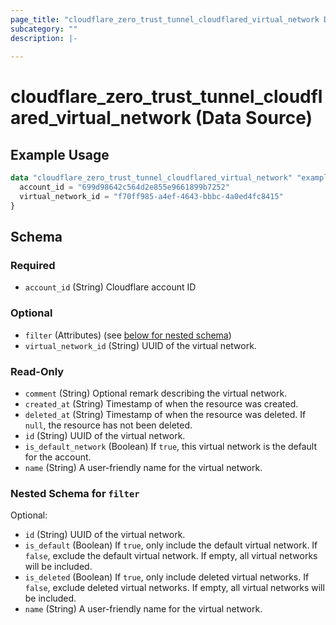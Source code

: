 ```yaml
---
page_title: "cloudflare_zero_trust_tunnel_cloudflared_virtual_network Data Source - Cloudflare"
subcategory: ""
description: |-
  
---
```


# cloudflare_zero_trust_tunnel_cloudflared_virtual_network (Data Source)



## Example Usage

```terraform
data "cloudflare_zero_trust_tunnel_cloudflared_virtual_network" "example_zero_trust_tunnel_cloudflared_virtual_network" {
  account_id = "699d98642c564d2e855e9661899b7252"
  virtual_network_id = "f70ff985-a4ef-4643-bbbc-4a0ed4fc8415"
}
```

<!-- schema generated by tfplugindocs -->
## Schema

### Required

- `account_id` (String) Cloudflare account ID

### Optional

- `filter` (Attributes) (see [below for nested schema](#nestedatt--filter))
- `virtual_network_id` (String) UUID of the virtual network.

### Read-Only

- `comment` (String) Optional remark describing the virtual network.
- `created_at` (String) Timestamp of when the resource was created.
- `deleted_at` (String) Timestamp of when the resource was deleted. If `null`, the resource has not been deleted.
- `id` (String) UUID of the virtual network.
- `is_default_network` (Boolean) If `true`, this virtual network is the default for the account.
- `name` (String) A user-friendly name for the virtual network.

<a id="nestedatt--filter"></a>
### Nested Schema for `filter`

Optional:

- `id` (String) UUID of the virtual network.
- `is_default` (Boolean) If `true`, only include the default virtual network. If `false`, exclude the default virtual network. If empty, all virtual networks will be included.
- `is_deleted` (Boolean) If `true`, only include deleted virtual networks. If `false`, exclude deleted virtual networks. If empty, all virtual networks will be included.
- `name` (String) A user-friendly name for the virtual network.


